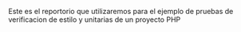Este es el reportorio que utilizaremos para el ejemplo de pruebas de verificacion de estilo y unitarias de un proyecto PHP